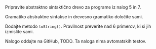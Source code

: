 Pripravite abstraktno sintaktično drevo za programe iz nalog 5 in 7.

Gramatiko abstraktne sintakse in drevesno gramatiko določite sami.

Dodajte metodo `toString()`. Pravilnost preverite nad 6 primerov, ki si jih izmislite sami.

Nalogo oddajte na GitHub, TODO. Ta naloga nima avtomatskih testov.

